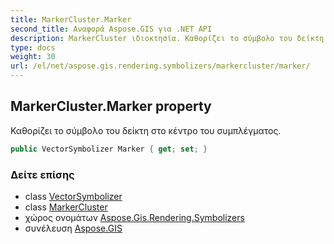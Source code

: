 ```yaml
---
title: MarkerCluster.Marker
second_title: Αναφορά Aspose.GIS για .NET API
description: MarkerCluster ιδιοκτησία. Καθορίζει το σύμβολο του δείκτη στο κέντρο του συμπλέγματος.
type: docs
weight: 30
url: /el/net/aspose.gis.rendering.symbolizers/markercluster/marker/
---
```

## MarkerCluster.Marker property

Καθορίζει το σύμβολο του δείκτη στο κέντρο του συμπλέγματος.

```csharp
public VectorSymbolizer Marker { get; set; }
```

### Δείτε επίσης

* class [VectorSymbolizer](../../vectorsymbolizer/)
* class [MarkerCluster](../)
* χώρος ονομάτων [Aspose.Gis.Rendering.Symbolizers](../../markercluster/)
* συνέλευση [Aspose.GIS](../../../)


